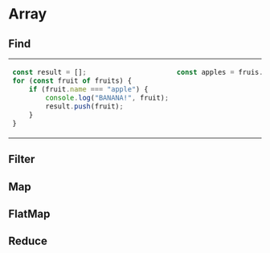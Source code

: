 # Array
## Find
<table><tbody>
<tr><!-- ugly --><td valign="top">

```js
const result = [];
for (const fruit of fruits) {
    if (fruit.name === "apple") {
        console.log("BANANA!", fruit);
        result.push(fruit);
    }
}
```
</td><!-- beautiful --><td valign="top">

```js
const apples = fruis.filter(fruit => fruit.name === "apple");
```
</td></tr>
</tbody></table>


## Filter

## Map

## FlatMap

## Reduce
